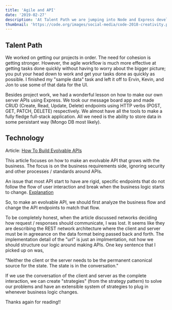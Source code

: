 ```yaml
---
title: 'Agile and API'
date: '2019-02-27'
description: 'At Talent Path we are jumping into Node and Express development on servers. For technology, I have been interested in making Server APIs.'
thumbnail: 'https://code.org/images/social-media/code-2018-creativity.png'
---
```


## Talent Path

We worked on getting our projects in order. The need for cohesion is getting stronger. However, the agile workflow is much more effective at getting tasks done quickly without having to worry about the bigger picture; you put your head down to work and get your tasks done as quickly as possible. I finished my "sample data" task and left it off to Ervin, Kevin, and Jon to use some of that data for the UI.

Besides project work, we had a wonderful lesson on how to make our own server APIs using Express. We took our message board app and made CRUD (Create, Read, Update, Delete) endpoints using HTTP verbs (POST, GET, PATCH, DELETE) respectively. We almost have all the tools to make a fully fledge full-stack application. All we need is the ability to store data in some persistant way (Mongo DB most likely).

## Technology

Article: [How To Build Evolvable APIs](https://levelup.gitconnected.com/to-create-an-evolvable-api-stop-thinking-about-urls-2ad8b4cc208e)

This article focuses on how to make an evolvable API that grows with the business. The focus is on the business requirements side, ignoring security and other processes / standards around APIs.

An issue that most API start to have are rigid, specific endpoints that do not follow the flow of user interaction and break when the business logic starts to change. [Explanation](https://levelup.gitconnected.com/to-create-an-evolvable-api-stop-thinking-about-urls-2ad8b4cc208e#dafd)

So, to make an evolvable API, we should first analyze the business flow and change the API endpoints to match that flow.

To be completely honest, when the article discussed networks deciding how request / responses should communicate, I was lost. It seems like they are describing the REST network architecture where the client and server must be in agreeance on the data format being passed back and forth. The implementation detail of the "url" is just an implmentation, not how we should structure our logic around making APIs. One key sentence that I picked up on was,

"Neither the client or the server needs to be the permanent canonical source for the state. The state is in the conversation."

If we use the conversation of the client and server as the complete interaction, we can create "strategies" (from the strategy pattern) to solve our problems and have an extensible system of strategies to plug in whenever business logic changes.

Thanks again for reading!!
